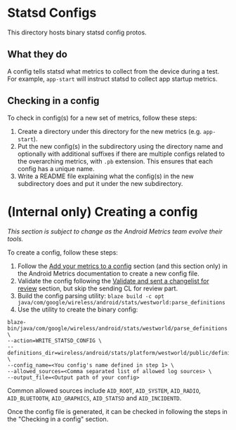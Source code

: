 # Statsd Configs

This directory hosts binary statsd config protos.

## What they do

A config tells statsd what metrics to collect from the device during a test. For example,
`app-start` will instruct statsd to collect app startup metrics.

## Checking in a config

To check in config(s) for a new set of metrics, follow these steps:

1. Create a directory under this directory for the new metrics (e.g. `app-start`).
2. Put the new config(s) in the subdirectory using the directory name and optionally with additional
suffixes if there are multiple configs related to the overarching metrics, with `.pb` extension.
This ensures that each config has a unique name.
3. Write a README file explaining what the config(s) in the new subdirectory does and put it under
the new subdirectory.

# (Internal only) Creating a config

_This section is subject to change as the Android Metrics team evolve their tools._

To create a config, follow these steps:

1. Follow the
[Add your metrics to a config](http://go/westworld-modulefooding#add-your-metrics-to-a-config)
section (and this section only) in the Android Metrics documentation to create a new config file.
2. Validate the config following the
[Validate and sent a changelist for review](http://go/westworld-modulefooding#validate-and-send-a-changelist-for-review)
section, but skip the sending CL for review part.
2. Build the config parsing utility:
`blaze build -c opt java/com/google/wireless/android/stats/westworld:parse_definitions`
3. Use the utility to create the binary config:
```
blaze-bin/java/com/google/wireless/android/stats/westworld/parse_definitions \
--action=WRITE_STATSD_CONFIG \
--definitions_dir=wireless/android/stats/platform/westworld/public/definitions/westworld/ \
--config_name=<You config's name defined in step 1> \
--allowed_sources=<Comma separated list of allowed log sources> \
--output_file=<Output path of your config>
```
Common allowed sources include `AID_ROOT`, `AID_SYSTEM`, `AID_RADIO`, `AID_BLUETOOTH`,
`AID_GRAPHICS`, `AID_STATSD` and `AID_INCIDENTD`.

Once the config file is generated, it can be checked in following the steps in the "Checking in a
config" section.
